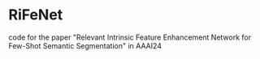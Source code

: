# RiFeNet
code for the paper "Relevant Intrinsic Feature Enhancement Network for Few-Shot Semantic Segmentation" in AAAI24
